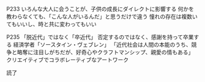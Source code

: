 P233
いろんな大人に会うことが、子供の成長にダイレクトに影響する
何かを教わらなくても、「こんな人がいるんだ」と思うだけで違う
憧れの存在は複数いてもいいし、時と共に変わってもいい

P235
「脱近代」ではなく「卒近代」
否定するのではなく、感謝を持って卒業する
経済学者「ソースタイン・ヴェブレン」
「近代社会は人間の本能のうち、競争と略奪に注目しがちだが、好奇心やクラフトマンシップ、親愛の情もある」
クリエイティブでコラボレーティブなアートワーク


読了
